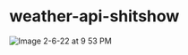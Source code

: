 # weather-api-shitshow

![Image 2-6-22 at 9 53 PM](https://user-images.githubusercontent.com/94727318/152734327-145c8a81-81f3-45cd-8300-ca9704957eb8.jpeg)
